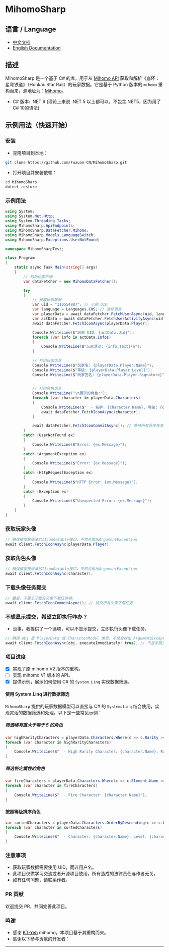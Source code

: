 # MihomoSharp

## 语言 / Language

- [中文文档](README.md)
- [English Documentation](README.EN.md)

## 描述

MihomoSharp 是一个基于 C# 的库，用于从 [Mihomo API](https://api.mihomo.me) 获取和解析《崩坏：星穹铁道》（Honkai: Star Rail）的玩家数据。它是基于 Python 版本的 `mihomo` 重构而来，源地址为：[Mihomo](https://github.com/KT-Yeh/mihomo)。

- C# 版本: .NET 9 (理论上来说 .NET 5 以上都可以，不包含.NET5，因为用了C# 10的语法)

## 示例用法（快速开始）

### 安装

- 克隆项目到本地：

```bash
git clone https://github.com/Fuxuan-CN/MihomoSharp.git
```

- 打开项目并安装依赖：

```bash
cd MihomoSharp
dotnet restore
```

### 示例用法

```csharp
using System;
using System.Net.Http;
using System.Threading.Tasks;
using MihomoSharp.ApiEndpoints;
using MihomoSharp.DataFetcher.Mihomo;
using MihomoSharp.Models.LanguageSwitch;
using MihomoSharp.Exceptions.UserNotFound;

namespace MihomoSharpTest;

class Program
{
    static async Task Main(string[] args)
    {
        // 初始化客户端
        var dataFetcher = new MihomoDataFetcher();

        try
        {
            // 获取玩家数据
            var uid = "110554887"; // 示例 UID
            var language = Languages.CHS; // 选择语言
            var playerData = await dataFetcher.FetchUserAsync(uid, language);
            var actData = await dataFetcher.FetchUserActivityAsync(uid, language); // 获取玩家活动信息
            await dataFetcher.FetchIconAsync(playerData.Player);

            Console.WriteLine($"玩家 UID: {actData.Uid}");
            foreach (var info in actData.Infos)
            {
                Console.WriteLine($"玩家活动: {info.Text}\n");
            }
            
            // 打印玩家信息
            Console.WriteLine($"玩家名: {playerData.Player.Name}");
            Console.WriteLine($"等级: {playerData.Player.Level}");
            Console.WriteLine($"玩家签名: {playerData.Player.Signature}");
            

            // 打印角色信息
            Console.WriteLine("\n展示的角色:");
            foreach (var character in playerData.Characters)
            {
                Console.WriteLine($"  - 名字: {character.Name}, 等级: {character.Level}, 角色星级: {character.Rarity}");
                await dataFetcher.FetchIconAsync(character);
            }

            await dataFetcher.FetchIconCommitAsync(); // 等待所有异步任务完成
        }
        catch (UserNotFound ex)
        {
            Console.WriteLine($"Error: {ex.Message}");
        }
        catch (ArgumentException ex)
        {
            Console.WriteLine($"Error: {ex.Message}");
        }
        catch (HttpRequestException ex)
        {
            Console.WriteLine($"HTTP Error: {ex.Message}");
        }
        catch (Exception ex)
        {
            Console.WriteLine($"Unexpected Error: {ex.Message}");
        }
    }
}
```

### 获取玩家头像

```csharp
// 确保模型是继承的IIconGetable接口，不然会抛出ArgumentException
await client.FetchIconAsync(playerData.Player);
```

### 获取角色头像

```csharp
// 确保模型是继承的IIconGetable接口，不然会抛出ArgumentException
await client.FetchIconAsync(character);
```

### 下载头像任务提交

```csharp
// 最后，不要忘了提交头像下载任务噢!
await client.FetchIconCommitAsync(); // 提交所有头像下载任务
```

### 不想显示提交，希望立即执行咋办？

- 没事，我提供了一个选项，可以不显示提交，立即执行头像下载任务。

```csharp
// 确保 obj 是 PlayerData 或 CharacterModel 类型，不然会抛出 ArgumentException
await client.FetchIconAsync(obj, executeImmediately: true); // 不显示提交，立即执行
```

### 项目进度

- [x] 实现了原 mihomo V2 版本的重构。
- [ ] 实现 mihomo V1 版本的 API。
- [x] 提供示例，展示如何使用 C# 的 `System.Linq` 实现数据筛选。

#### 使用 System.Linq 进行数据筛选

`MihomoSharp` 提供的玩家数据模型可以直接与 C# 的 `System.Linq` 结合使用，实现灵活的数据筛选和处理。以下是一些常见示例：

##### 筛选稀有度大于等于 5 的角色

```csharp
var highRarityCharacters = playerData.Characters.Where(c => c.Rarity >= 5);
foreach (var character in highRarityCharacters)
{
    Console.WriteLine($"  - High Rarity Character: {character.Name}, Rarity: {character.Rarity}");
}
```

##### 筛选特定属性的角色

```csharp
var fireCharacters = playerData.Characters.Where(c => c.Element.Name == "Fire");
foreach (var character in fireCharacters)
{
    Console.WriteLine($"  - Fire Character: {character.Name}");
}
```

#### 按照等级排序角色

```csharp
var sortedCharacters = playerData.Characters.OrderByDescending(c => c.Level);
foreach (var character in sortedCharacters)
{
    Console.WriteLine($"  - Character: {character.Name}, Level: {character.Level}");
}
```

### 注意事项

- 获取玩家数据需要使用 UID，而非用户名。
- 此项目仅供学习交流或者开源项目使用，所有造成的法律责任与作者无关。
- 如有任何问题，请联系作者。

### PR 贡献

欢迎提交 PR，共同完善此项目。

### 鸣谢

- 感谢 [KT-Yeh](https://github.com/KT-Yeh) mihomo，本项目基于其重构而来。
- 感谢以下参与贡献的开发者：

---
